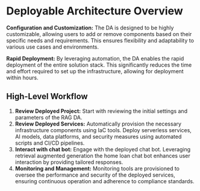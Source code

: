 # Deployable Architecture Overview

**Configuration and Customization:**
The DA is designed to be highly customizable, allowing users to add or remove components based on their specific needs and requirements. This ensures flexibility and adaptability to various use cases and environments.

**Rapid Deployment:**
By leveraging automation, the DA enables the rapid deployment of the entire solution stack. This significantly reduces the time and effort required to set up the infrastructure, allowing for deployment within hours.

## High-Level Workflow
1. **Review Deployed Project:** Start with reviewing the initial settings and parameters of the RAG DA.
2. **Review Deployed Services:** Automatically provision the necessary infrastructure components using IaC tools. Deploy serverless services, AI models, data platforms, and security measures using automated scripts and CI/CD pipelines.
3. **Interact with chat bot:** Engage with the deployed chat bot. Leveraging retrieval augmented generation the home loan chat bot enhances user interaction by providing tailored responses.  
4. **Monitoring and Management:** Monitoring tools are provisioned to oversee the performance and security of the deployed services, ensuring continuous operation and adherence to compliance standards.

